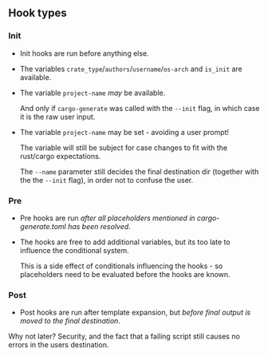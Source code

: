 ## Hook types

### Init

- Init hooks are run before anything else.
- The variables `crate_type`/`authors`/`username`/`os-arch` and `is_init` are available.
- The variable `project-name` *may* be available.

  And only if `cargo-generate` was called with the `--init` flag, in which case it is the raw user input.

- The variable `project-name` may be set - avoiding a user prompt!

  The variable will still be subject for case changes to fit with the rust/cargo expectations.

  The `--name` parameter still decides the final destination dir (together with the the `--init` flag),
  in order not to confuse the user.

### Pre

- Pre hooks are run *after all placeholders mentioned in cargo-generate.toml has been resolved*.
- The hooks are free to add additional variables, but its too late to influence the conditional system.

  This is a side effect of conditionals influencing the hooks - so placeholders need to be evaluated before the hooks are known.

### Post

- Post hooks are run after template expansion, but *before final output is moved to the final destination*.

Why not later? Security, and the fact that a failing script still causes no errors in the users destination.


[`Rhai`]: https://rhai.rs/book/
